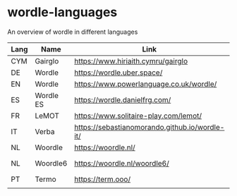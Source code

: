 # wordle-languages

An overview of wordle in different languages

| Lang | Name       | Link                                           | Notes     |
|------|------------|------------------------------------------------|-----------|
| CYM  | Gairglo    | https://www.hiriaith.cymru/gairglo             |           |
| DE   | Wordle     | https://wordle.uber.space/                     |           |
| EN   | Wordle     | https://www.powerlanguage.co.uk/wordle/        |           |
| ES   | Wordle ES  | https://wordle.danielfrg.com/                  |           |
| FR   | LeMOT      | https://www.solitaire-play.com/lemot/          |           |
| IT   | Verba      | https://sebastianomorando.github.io/wordle-it/ |           |
| NL   | Woordle    | https://woordle.nl/                            |           |
| NL   | Woordle6   | https://woordle.nl/woordle6/                   | 6 Letters |
| PT   | Termo      | https://term.ooo/                              |           |
|      |            |                                                |           |
